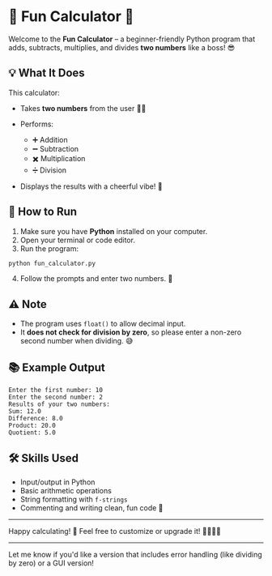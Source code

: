 # 🎉 Fun Calculator 🎉

Welcome to the **Fun Calculator** – a beginner-friendly Python program that adds, subtracts, multiplies, and divides **two numbers** like a boss! 😎

## 💡 What It Does

This calculator:

* Takes **two numbers** from the user 🧑‍💻
* Performs:

  * ➕ Addition
  * ➖ Subtraction
  * ✖️ Multiplication
  * ➗ Division
* Displays the results with a cheerful vibe! 🎈

## 🚀 How to Run

1. Make sure you have **Python** installed on your computer.
2. Open your terminal or code editor.
3. Run the program:

```bash
python fun_calculator.py
```

4. Follow the prompts and enter two numbers. 🎯

## ⚠️ Note

* The program uses `float()` to allow decimal input.
* It **does not check for division by zero**, so please enter a non-zero second number when dividing. 😅

## 📚 Example Output

```
Enter the first number: 10
Enter the second number: 2
Results of your two numbers:
Sum: 12.0
Difference: 8.0
Product: 20.0
Quotient: 5.0
```

## 🛠️ Skills Used

* Input/output in Python
* Basic arithmetic operations
* String formatting with `f-strings`
* Commenting and writing clean, fun code 💬

---

Happy calculating! 🎊
Feel free to customize or upgrade it! 🧙‍♀️🧑‍💻

---

Let me know if you'd like a version that includes error handling (like dividing by zero) or a GUI version!
